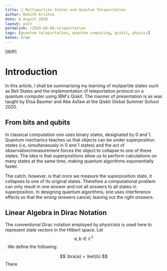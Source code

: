 ```yaml
---
title: 🤖 Multipartite States and Quantum Teleportation
author: Rohith Krishna
date: 8 August 2020
layout: post
permalink: /2020-08-08-teleportation
tags: [quantum teleportation, quantum computing, qiskit, physics]
katex: true
---
```


[WIP]

# Introduction

In this article, I shall be summarising my learning of mulipartite states such as Bell States and the implementation of teleportation protocol on a quantum computer using IBM's Qiskit. The manner of presentation is as was taught by Elisa Baumer and Abe Asfaw at the Qiskit Global Summer School 2020. 

## From bits and qubits

In classical computation one uses binary states, designated by 0 and 1. Quantum mechanics teaches us that objects can be under superposition states (i.e, simultaneously in 0 and 1 states) and the act of observation/measurement forces the object to collapse to one of these states. The idea is that superpositions allow us to perform calculations on many states at the same time, making quantum algorithms exponentially faster.  

The catch, however, is that once we measure the superposition state, it collapses to one of its original states. Therefore a computational problem can only result in one *answer* and not all answers to all states in superposition. In designing quantum algorithms, one uses interference effects so that the *wrong answers* cancel, leaving out the *right answers.*

## Linear Algebra in Dirac Notation

The conventional Dirac notation employed by physicists is used here to represent state vectors in the Hilbert space. Let $$a,b \in \mathbb{C^2}$$.  We define the following:

$$ \bra{a} = \ket{b} $$
There









